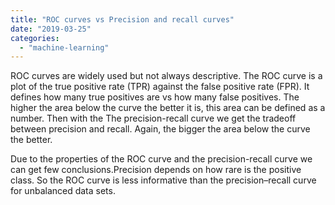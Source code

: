 ```yaml
---
title: "ROC curves vs Precision and recall curves"
date: "2019-03-25"
categories: 
  - "machine-learning"
---
```


ROC curves are widely used but not always descriptive. The ROC curve is a plot of the true positive rate (TPR) against the false positive rate (FPR). It defines how many true positives are vs how many false positives. The higher the area below the curve the better it is, this area can be defined as a number. Then with the The precision-recall curve we get the tradeoff between precision and recall. Again, the bigger the area below the curve the better.

Due to the properties of the ROC curve and the precision-recall curve we can get few conclusions.Precision depends on how rare is the positive class. So the ROC curve is less informative than the precision–recall curve for unbalanced data sets.
